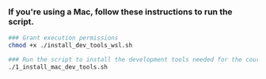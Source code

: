 ### If you're using a Mac, follow these instructions to run the script.

```sh
### Grant execution permissions
chmod +x ./install_dev_tools_wsl.sh

### Run the script to install the development tools needed for the course. 
./1_install_mac_dev_tools.sh
```